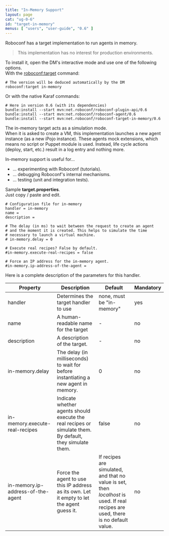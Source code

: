 ```yaml
---
title: "In-Memory Support"
layout: page
cat: "ug-0-6"
id: "target-in-memory"
menus: [ "users", "user-guide", "0.6" ]
---
```


Roboconf has a target implementation to run agents in memory.    

> This implementation has no interest for production environments.

To install it, open the DM's interactive mode and use one of the following options.  
With the [roboconf:target](karaf-commands-for-roboconf.html) command:

```properties
# The version will be deduced automatically by the DM
roboconf:target in-memory
```

Or with the native Karaf commands:

```properties
# Here in version 0.6 (with its dependencies)
bundle:install --start mvn:net.roboconf/roboconf-plugin-api/0.6
bundle:install --start mvn:net.roboconf/roboconf-agent/0.6
bundle:install --start mvn:net.roboconf/roboconf-target-in-memory/0.6
```

The in-memory target acts as a simulation mode.  
When it is asked to create a VM, this implementation launches a new agent instance (as a new
iPojo instance). These agents mock extensions, which means no script or Puppet module is used.
Instead, life cycle actions (deploy, start, etc.) result in a log entry and nothing more.

In-memory support is useful for...

* ... experimenting with Roboconf (tutorials).
* ... debugging Roboconf's internal mechanisms.
* ... testing (unit and integration tests).

Sample **target.properties**.  
Just copy / paste and edit.

```properties
# Configuration file for in-memory
handler = in-memory
name = 
description = 

# The delay (in ms) to wait between the request to create an agent
# and the moment it is created. This helps to simulate the time
# necessary to launch a virtual machine.
# in-memory.delay = 0

# Execute real recipes? False by default.
#in-memory.execute-real-recipes = false

# Force an IP address for the in-memory agent.
#in-memory.ip-address-of-the-agent = 
```

Here is a complete description of the parameters for this handler.

| Property | Description | Default | Mandatory
| --- | --- | --- | --- |
| handler | Determines the target handler to use | none, must be "in-memory" | yes |
| name | A human-readable name for the target | - | no |
| description | A description of the target. | - | no |
| in-memory.delay | The delay (in milliseconds) to wait for before instantiating a new agent in memory. | 0 | no |
| in-memory.execute-real-recipes | Indicate whether agents should execute the real recipes or simulate them. By default, they simulate them. | false | no |
| in-memory.ip-address-of-the-agent | Force the agent to use this IP address as its own. Let it empty to let the agent guess it. | If recipes are simulated, and that no value is set, then *localhost* is used. If real recipes are used, there is no default value. | no |
